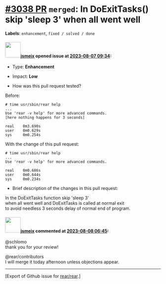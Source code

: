 [\#3038 PR](https://github.com/rear/rear/pull/3038) `merged`: In DoExitTasks() skip 'sleep 3' when all went well
================================================================================================================

**Labels**: `enhancement`, `fixed / solved / done`

#### <img src="https://avatars.githubusercontent.com/u/1788608?u=925fc54e2ce01551392622446ece427f51e2f0ce&v=4" width="50">[jsmeix](https://github.com/jsmeix) opened issue at [2023-08-07 09:34](https://github.com/rear/rear/pull/3038):

-   Type: **Enhancement**

-   Impact: **Low**

-   How was this pull request tested?

Before:

    # time usr/sbin/rear help
    ...
    Use 'rear -v help' for more advanced commands.
    [here nothing happens for 3 seconds]

    real    0m3.690s
    user    0m0.629s
    sys     0m0.254s

With the change of this pull request:

    # time usr/sbin/rear help
    ...
    Use 'rear -v help' for more advanced commands.

    real    0m0.686s
    user    0m0.644s
    sys     0m0.234s

-   Brief description of the changes in this pull request:

In the DoExitTasks function skip 'sleep 3'  
when all went well and DoExitTasks is called at normal exit  
to avoid needless 3 seconds delay of normal end of program.

#### <img src="https://avatars.githubusercontent.com/u/1788608?u=925fc54e2ce01551392622446ece427f51e2f0ce&v=4" width="50">[jsmeix](https://github.com/jsmeix) commented at [2023-08-08 06:45](https://github.com/rear/rear/pull/3038#issuecomment-1669002895):

@schlomo  
thank you for your review!

@rear/contributors  
I will merge it today afternoon unless objections appear.

------------------------------------------------------------------------

\[Export of Github issue for
[rear/rear](https://github.com/rear/rear).\]
